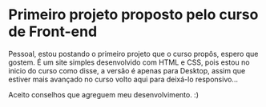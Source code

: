 # Primeiro projeto proposto pelo curso de Front-end

Pessoal, estou postando o primeiro projeto que o curso propôs, espero que gostem.
É um site simples desenvolvido com HTML e CSS, pois estou no inicio do curso como disse, a versão é apenas para Desktop, assim que estiver mais avançado no curso volto aqui para deixá-lo responsivo...

Aceito conselhos que agreguem meu desenvolvimento. :)
